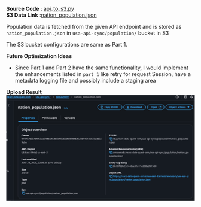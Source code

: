**Source Code** : [api_to_s3.py](https://github.com/sumashruthika/rearc-data-quest/blob/main/part2-json-api/api_to_s3.py)  
  **S3 Data Link** :[nation_population.json](https://rearc-data-quest-ssm.s3.us-east-2.amazonaws.com/usa-api-sync/population/nation_population.json)


Population data is fetched from the given API endpoint and is stored as `nation_population.json` in `usa-api-sync/population/` bucket in S3

The S3 bucket configurations are same as Part 1.

**Future Optimization Ideas**
- Since Part 1 and Part 2 have the same functionality, I would implement the enhancements listed in `part 1` like retry for request Session, have a metadata logging file and possibly include a staging area

**Upload Result**
![BLS_data_bucket](https://github.com/SumaShruthika/Rearc-Data-Quest/blob/60bccd01974027867776ace365c7e9888b5cbf21/resources/nation_population_bucket.png)
